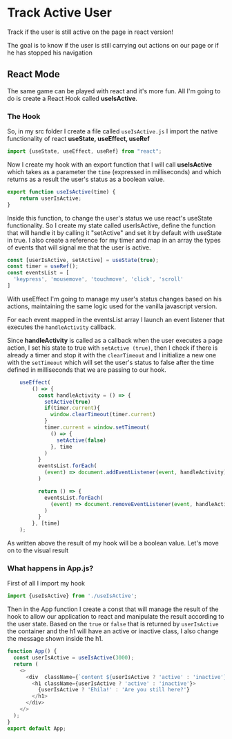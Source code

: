 # Track Active User
Track if the user is still active on the page in react version!

The goal is to know if the user is still carrying out actions on our page or if he has stopped his navigation

## React Mode
The same game can be played with react and it's more fun.
All I'm going to do is create a React Hook called **useIsActive**.

### The Hook
So, in my src folder I create a file called `useIsActive.js`
I import the native functionality of react **useState, useEffect, useRef**

```javascript
import {useState, useEffect, useRef} from "react";
```

Now I create my hook with an export function that I will call **useIsActive** which takes as a parameter the `time` (expressed in milliseconds) and which returns as a result the user's status as a boolean value.

```javascript
export function useIsActive(time) {
    return userIsActive;
}
```

Inside this function, to change the user's status we use react's useState functionality.
So I create my state called userIsActive, define the function that will handle it by calling it "setActive" and set it by default with useState in true.
I also create a reference for my timer and map in an array the types of events that will signal me that the user is active.

```javascript
const [userIsActive, setActive] = useState(true);
const timer = useRef();
const eventsList = [
  'keypress', 'mousemove', 'touchmove', 'click', 'scroll'
]
```

With useEffect I'm going to manage my user's status changes based on his actions, maintaining the same logic used for the vanilla javascript version.

For each event mapped in the eventsList array I launch an event listener that executes the `handleActivity` callback.

Since **handleActivity** is called as a callback when the user executes a page action, I set his state to true with `setActive (true)`, then I check if there is already a timer and stop it with the `clearTimeout` and I initialize a new one with the `setTimeout` which will set the user's status to false after the time defined in milliseconds that we are passing to our hook.

```javascript
    useEffect(
        () => { 
          const handleActivity = () => {
            setActive(true)
            if(timer.current){
              window.clearTimeout(timer.current)
            }
            timer.current = window.setTimeout(
              () => {
                setActive(false)
              }, time
            )
          }
          eventsList.forEach(
            (event) => document.addEventListener(event, handleActivity)
          )

          return () => {
            eventsList.forEach(
              (event) => document.removeEventListener(event, handleActivity)
            )
          }
        }, [time]
    );
```

As written above the result of my hook will be a boolean value. Let's move on to the visual result

### What happens in App.js?

First of all I import my hook

```javascript
import {useIsActive} from './useIsActive';
```

Then in the App function I create a const that will manage the result of the hook to allow our application to react and manipulate the result according to the user state.
Based on the `true` or `false` that is returned by `userIsActive` the container and the h1 will have an active or inactive class, I also change the message shown inside the h1.


```javascript
function App() {
  const userIsActive = useIsActive(3000);
  return (
    <>
      <div  className={`content ${userIsActive ? 'active' : 'inactive'}`}>
        <h1 className={userIsActive ? 'active' : 'inactive'}>
          {userIsActive ? 'Ehila!' : 'Are you still here?'}
        </h1>
      </div>
    </> 
  );
}
export default App;
```